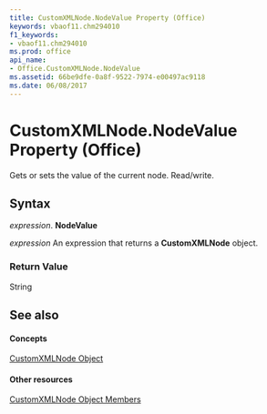 ```yaml
---
title: CustomXMLNode.NodeValue Property (Office)
keywords: vbaof11.chm294010
f1_keywords:
- vbaof11.chm294010
ms.prod: office
api_name:
- Office.CustomXMLNode.NodeValue
ms.assetid: 66be9dfe-0a8f-9522-7974-e00497ac9118
ms.date: 06/08/2017
---
```



# CustomXMLNode.NodeValue Property (Office)

Gets or sets the value of the current node. Read/write.


## Syntax

 _expression_. **NodeValue**

 _expression_ An expression that returns a **CustomXMLNode** object.


### Return Value

String


## See also


#### Concepts


[CustomXMLNode Object](customxmlnode-object-office.md)
#### Other resources


[CustomXMLNode Object Members](customxmlnode-members-office.md)

